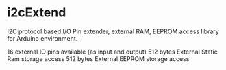 # i2cExtend
I2C protocol based I/O Pin extender, external RAM, EEPROM access library for Arduino environment.

16 external IO pins available (as input and output)
512 bytes External Static Ram storage access
512 bytes External EEPROM storage access
